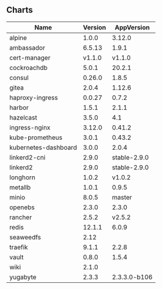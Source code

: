 ## Charts
Name | Version | AppVersion
-----|---------|-----------
alpine | 1.0.0 | 3.12.0
ambassador | 6.5.13 | 1.9.1
cert-manager | v1.1.0 | v1.1.0
cockroachdb | 5.0.1 | 20.2.1
consul | 0.26.0 | 1.8.5
gitea | 2.0.4 | 1.12.6
haproxy-ingress | 0.0.27 | 0.7.2
harbor | 1.5.1 | 2.1.1
hazelcast | 3.5.0 | 4.1
ingress-nginx | 3.12.0 | 0.41.2
kube-prometheus | 3.0.1 | 0.43.2
kubernetes-dashboard | 3.0.0 | 2.0.4
linkerd2-cni | 2.9.0 | stable-2.9.0
linkerd2 | 2.9.0 | stable-2.9.0
longhorn | 1.0.2 | v1.0.2
metallb | 1.0.1 | 0.9.5
minio | 8.0.5 | master
openebs | 2.3.0 | 2.3.0
rancher | 2.5.2 | v2.5.2
redis | 12.1.1 | 6.0.9
seaweedfs | 2.12 | 
traefik | 9.1.1 | 2.2.8
vault | 0.8.0 | 1.5.4
wiki | 2.1.0 | 
yugabyte | 2.3.3 | 2.3.3.0-b106
